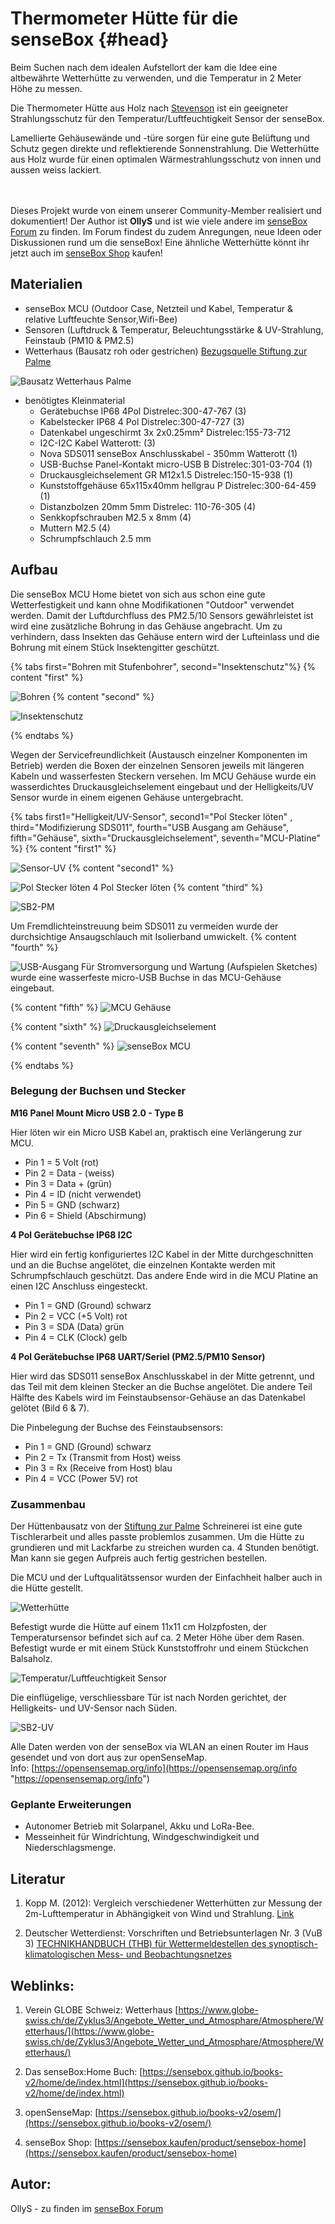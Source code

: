 # Thermometer Hütte für die senseBox {#head}

<div class="description">
Beim Suchen nach dem idealen Aufstellort der kam die Idee eine altbewährte Wetterhütte zu verwenden, und die Temperatur in 2 Meter Höhe zu messen.

Die Thermometer Hütte aus Holz nach <a href="https://de.wikipedia.org/wiki/Thermometerh%C3%BCtte">Stevenson</a> ist ein geeigneter  Strahlungsschutz für den Temperatur/Luftfeuchtigkeit Sensor der senseBox.

Lamellierte Gehäusewände und -türe sorgen für eine gute Belüftung und Schutz gegen direkte und reflektierende Sonnenstrahlung. Die Wetterhütte aus Holz wurde für einen optimalen Wärmestrahlungsschutz von innen und aussen weiss lackiert.
</div>
<div class="line">
    <br>
    <br>
</div>
<div class="box_info">
    <i class="fa fa-info fa-fw" aria-hidden="true" style="color: #42acf3;"></i>
    Dieses Projekt wurde von einem unserer Community-Member realisiert und dokumentiert! Der Author ist <b>OllyS</b> und ist wie viele andere im <a href="https://forum.sensebox.de/">senseBox Forum</a> zu finden. Im Forum findest du zudem Anregungen, neue Ideen oder Diskussionen rund um die senseBox! Eine ähnliche Wetterhütte könnt ihr jetzt auch im <a href="https://sensebox.kaufen/product/wetterhutte">senseBox Shop</a> kaufen!
    </div>


## Materialien 

- senseBox MCU (Outdoor Case, Netzteil und Kabel, Temperatur & relative Luftfeuchte Sensor,Wifi-Bee)
- Sensoren (Luftdruck & Temperatur, Beleuchtungsstärke & UV-Strahlung, Feinstaub (PM10 & PM2.5)
- Wetterhaus (Bausatz roh oder gestrichen)
[Bezugsquelle Stiftung zur Palme](https://www.globe-swiss.ch/files/Downloads/902/Download/Wetterhausflyer_2017.pdf)

![Bausatz Wetterhaus Palme](https://i.imgur.com/DmDOVDj.jpg)
- benötigtes Kleinmaterial
    - Gerätebuchse IP68 4Pol Distrelec:300-47-767 (3)
    - Kabelstecker IP68 4 Pol Distrelec:300-47-727 (3)
    - Datenkabel ungeschirmt 3x 2x0.25mm² Distrelec:155-73-712
    - I2C-I2C Kabel Watterott: (3)
    - Nova SDS011 senseBox Anschlusskabel - 350mm  Watterott (1)
    - USB-Buchse Panel-Kontakt micro-USB B Distrelec:301-03-704 (1)
    - Druckausgleichselement GR M12x1.5 Distrelec:150-15-938 (1)
    - Kunststoffgehäuse 65x115x40mm hellgrau P Distrelec:300-64-459 (1)
    - Distanzbolzen 20mm 5mm Distrelec: 110-76-305 (4)
    - Senkkopfschrauben M2.5 x 8mm (4)
    - Muttern M2.5 (4)
    - Schrumpfschlauch 2.5 mm


## Aufbau 


Die senseBox MCU Home bietet von sich aus schon eine gute Wetterfestigkeit und kann ohne Modifikationen "Outdoor" verwendet werden. Damit der Luftdurchfluss des PM2.5/10 Sensors gewährleistet ist wird eine zusätzliche Bohrung in das Gehäuse angebracht. Um zu verhindern, dass Insekten das Gehäuse entern wird der Lufteinlass und die Bohrung mit einem Stück Insektengitter geschützt.

{% tabs first="Bohren mit Stufenbohrer", second="Insektenschutz"%}
{% content "first" %}

![Bohren](https://i.imgur.com/EH8l3ie.jpg)
{% content "second" %}

![Insektenschutz](https://i.imgur.com/oDrPwje.jpg)

{% endtabs %}


Wegen der Servicefreundlichkeit (Austausch einzelner Komponenten im Betrieb) werden die Boxen der einzelnen Sensoren jeweils mit längeren Kabeln und wasserfesten Steckern versehen. 
Im MCU Gehäuse wurde ein wasserdichtes Druckausgleichselement eingebaut und der Helligkeits/UV Sensor wurde in einem eigenen Gehäuse untergebracht.

{% tabs first1="Helligkeit/UV-Sensor", second1="Pol Stecker löten" , third="Modifizierung SDS011", fourth="USB Ausgang am Gehäuse", fifth="Gehäuse", sixth="Druckausgleichselement", seventh="MCU-Platine" %}
{% content "first1" %}

![Sensor-UV](https://i.imgur.com/eYPAxWt.jpg)
{% content "second1" %}

![Pol Stecker löten](https://i.imgur.com/xBFTAIs.jpg)
4 Pol Stecker löten
{% content "third" %}

![SB2-PM](https://i.imgur.com/0pZStGW.jpg)

 Um Fremdlichteinstreuung beim SDS011 zu vermeiden wurde der durchsichtige Ansaugschlauch mit Isolierband umwickelt. 
{% content "fourth" %}

![USB-Ausgang](https://i.imgur.com/s0UyTWb.jpg)
Für Stromversorgung und Wartung (Aufspielen Sketches) wurde eine wasserfeste micro-USB Buchse in das MCU-Gehäuse eingebaut. 

{% content "fifth" %}
![MCU Gehäuse](https://i.imgur.com/c2lGr8U.jpg)

{% content "sixth" %}
![Druckausgleichselement](https://i.imgur.com/WpCDWvU.jpg)

{% content "seventh" %}
![senseBox MCU](https://i.imgur.com/xBbVj43.jpg)

{% endtabs %}


### Belegung der Buchsen und Stecker 

**M16 Panel Mount Micro USB 2.0 - Type B**

Hier löten wir ein Micro USB Kabel an, praktisch eine Verlängerung zur MCU.

- Pin 1 = 5 Volt (rot)
- Pin 2 = Data - (weiss)
- Pin 3 = Data + (grün)
- Pin 4 = ID (nicht verwendet)
- Pin 5 = GND (schwarz)
- Pin 6 = Shield (Abschirmung)

**4 Pol Gerätebuchse IP68 I2C**

Hier wird ein fertig konfiguriertes I2C Kabel in der Mitte durchgeschnitten und an die Buchse angelötet, die einzelnen Kontakte werden mit Schrumpfschlauch geschützt.
Das andere Ende wird in die MCU Platine an einen I2C Anschluss eingesteckt.

- Pin 1 = GND (Ground) schwarz 
- Pin 2 = VCC (+5 Volt) rot
- Pin 3 = SDA (Data) grün
- Pin 4 = CLK (Clock) gelb

**4 Pol Gerätebuchse IP68 UART/Seriel (PM2.5/PM10 Sensor)**

Hier wird das SDS011 senseBox Anschlusskabel in der Mitte getrennt, und das Teil mit dem kleinen Stecker an die Buchse angelötet. Die andere Teil Hälfte des Kabels wird im Feinstaubsensor-Gehäuse an das Datenkabel gelötet (Bild 6 & 7).

Die Pinbelegung der Buchse des Feinstaubsensors:

- Pin 1	= GND (Ground) schwarz
- Pin 2	= Tx (Transmit from Host) weiss 
- Pin 3	= Rx (Receive from Host) blau
- Pin 4	= VCC (Power 5V) rot


### Zusammenbau

Der Hüttenbausatz von der [Stiftung zur Palme](https://www.palme.ch/pages/schreinerei.htm "Stiftung zur Palme") Schreinerei ist eine gute Tischlerarbeit und alles passte problemlos zusammen. Um die Hütte zu grundieren und mit Lackfarbe zu streichen wurden ca. 4 Stunden benötigt. Man kann sie gegen Aufpreis auch fertig gestrichen bestellen.

Die MCU und der Luftqualitätssensor wurden der Einfachheit halber auch in die Hütte gestellt.

![Wetterhütte](https://i.imgur.com/OobmRlg.jpg) 

Befestigt wurde die Hütte auf einem 11x11 cm Holzpfosten, der Temperatursensor befindet sich auf ca. 2 Meter Höhe über dem Rasen. Befestigt wurde er mit einem Stück Kunststoffrohr und einem Stückchen Balsaholz.

![Temperatur/Luftfeuchtigkeit Sensor](https://i.imgur.com/cvCT583.jpg)

Die einflügelige, verschliessbare Tür ist nach Norden gerichtet, der Helligkeits- und UV-Sensor nach Süden.

![SB2-UV](https://i.imgur.com/gzKS9Ad.jpg)



Alle Daten werden von der senseBox via WLAN an einen Router im Haus gesendet und von dort aus zur openSenseMap.  
Info: [https://opensensemap.org/info](https://opensensemap.org/info "https://opensensemap.org/info")


### Geplante Erweiterungen

- Autonomer Betrieb mit Solarpanel, Akku und LoRa-Bee.
- Messeinheit für Windrichtung, Windgeschwindigkeit und Niederschlagsmenge.



## Literatur

1. Kopp M. (2012): Vergleich verschiedener Wetterhütten zur Messung der 2m-Lufttemperatur
in Abhängigkeit von Wind und Strahlung. [Link](https://wikis.fu-berlin.de/pages/viewpage.action?pageId=841581560&preview=%2F841581560%2F841581563%2FH%C3%BCttenvergleichENDVERSION.pdf)

2. Deutscher Wetterdienst: Vorschriften und Betriebsunterlagen Nr. 3  (VuB 3) [TECHNIKHANDBUCH (THB) für Wettermeldestellen des synoptisch-klimatologischen Mess- und Beobachtungsnetzes](https://www.dwd.de/DE/leistungen/pbfb_verlag_vub/pdf_einzelbaende/vub_3_thb_gesamt_pdf.pdf?__blob=publicationFile&v=5)


## Weblinks:
1. Verein GLOBE Schweiz: Wetterhaus [https://www.globe-swiss.ch/de/Zyklus3/Angebote_Wetter_und_Atmosphare/Atmosphere/Wetterhaus/](https://www.globe-swiss.ch/de/Zyklus3/Angebote_Wetter_und_Atmosphare/Atmosphere/Wetterhaus/)


2. Das senseBox:Home Buch: [https://sensebox.github.io/books-v2/home/de/index.html](https://sensebox.github.io/books-v2/home/de/index.html)

3. openSenseMap: [https://sensebox.github.io/books-v2/osem/](https://sensebox.github.io/books-v2/osem/)

4. senseBox Shop: [https://sensebox.kaufen/product/sensebox-home](https://sensebox.kaufen/product/sensebox-home)


## Autor:
OllyS - zu finden im [senseBox Forum](https://forum.sensebox.de/)

